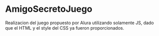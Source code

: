 # AmigoSecretoJuego
Realizacion del juego propuesto por Alura utilizando solamente JS, dado que el HTML y el style del CSS ya fueron proporcionados.
